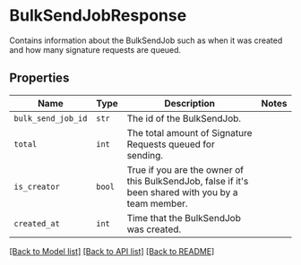 # BulkSendJobResponse

Contains information about the BulkSendJob such as when it was created and how many signature requests are queued.

## Properties
Name | Type | Description | Notes
------------ | ------------- | ------------- | -------------
| `bulk_send_job_id` | ```str``` |  The id of the BulkSendJob.  |  |
| `total` | ```int``` |  The total amount of Signature Requests queued for sending.  |  |
| `is_creator` | ```bool``` |  True if you are the owner of this BulkSendJob, false if it&#39;s been shared with you by a team member.  |  |
| `created_at` | ```int``` |  Time that the BulkSendJob was created.  |  |

[[Back to Model list]](../README.md#documentation-for-models) [[Back to API list]](../README.md#documentation-for-api-endpoints) [[Back to README]](../README.md)

